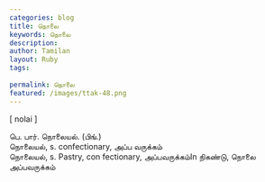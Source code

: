 ```yaml
---
categories: blog
title: நொலை
keywords: நொலை
description: 
author: Tamilan
layout: Ruby
tags: 
 
permalink: நொலை
featured: /images/ttak-48.png
---
```

  
[ nolai ]  
  
பெ. பார். நொலையல். (பிங்.)  
நொலையல், s. confectionary, அப்ப வருக்கம்  
நொலையல், s. Pastry, con fectionary, அப்பவருக்கம்In நிகண்டு, நொலை  
அப்பவருக்கம்